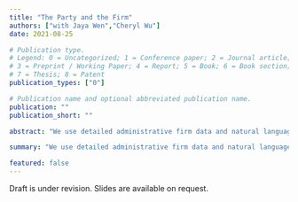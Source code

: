 ```yaml
---
title: "The Party and the Firm"
authors: ["with Jaya Wen","Cheryl Wu"]
date: 2021-08-25

# Publication type.
# Legend: 0 = Uncategorized; 1 = Conference paper; 2 = Journal article;
# 3 = Preprint / Working Paper; 4 = Report; 5 = Book; 6 = Book section;
# 7 = Thesis; 8 = Patent
publication_types: ["0"]

# Publication name and optional abbreviated publication name.
publication: ""
publication_short: ""

abstract: "We use detailed administrative firm data and natural language processing techniques to understand the scope of and motivations underlying the Chinese Communist Party's (CCP) growing involvement in the operations of private firms in China."

summary: "We use detailed administrative firm data and natural language processing techniques to understand the scope of and motivations underlying the Chinese Communist Party's (CCP) growing involvement in the operations of private firms in China."

featured: false
---
```


Draft is under revision. Slides are available on request.
